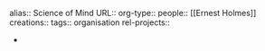 alias:: Science of Mind
URL::
org-type::
people:: [[Ernest Holmes]]
creations::
tags:: organisation
rel-projects::



-
